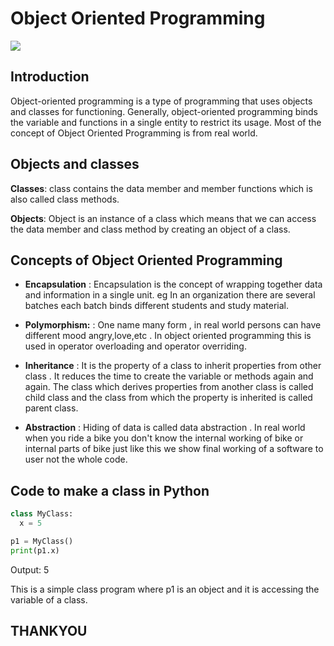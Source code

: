 # Object Oriented Programming
![](https://i.ytimg.com/vi/xoL6WvCARJY/maxresdefault.jpg)

## Introduction

Object-oriented programming is a type of programming that uses objects and classes for functioning. Generally, object-oriented programming binds the variable and functions in a single entity to restrict its usage. Most of the concept of Object Oriented Programming is from real world.

## Objects and classes

**Classes**: class contains the data member and member functions which is also called class methods.

**Objects**: Object is an instance of a class which means that we can access the data member and class method by creating an object of a class.

## Concepts of Object Oriented Programming

- **Encapsulation** : Encapsulation is the concept of      wrapping together data and information in a single unit.
  eg In an organization there are several batches each batch binds different students and study material.

- **Polymorphism:** : One name many form , in real world  persons can have different mood angry,love,etc . In object oriented programming this is used in operator overloading and operator overriding.

- **Inheritance** : It is the property of a class to inherit properties from other class . It reduces the time to create the variable or methods again and again. The class which derives properties from another class is called child class and the class from which the property is inherited is called parent class.

- **Abstraction** : Hiding of data is called data abstraction . In real world when you ride a bike you don't know the internal working of bike or internal parts of bike just like this we show final working of a software to user not the whole code.

## Code to make a class in Python

```python
class MyClass:
  x = 5

p1 = MyClass()
print(p1.x)
```
Output: 5

This is a simple class program where p1 is an object and it is accessing the variable of a class.

## THANKYOU
